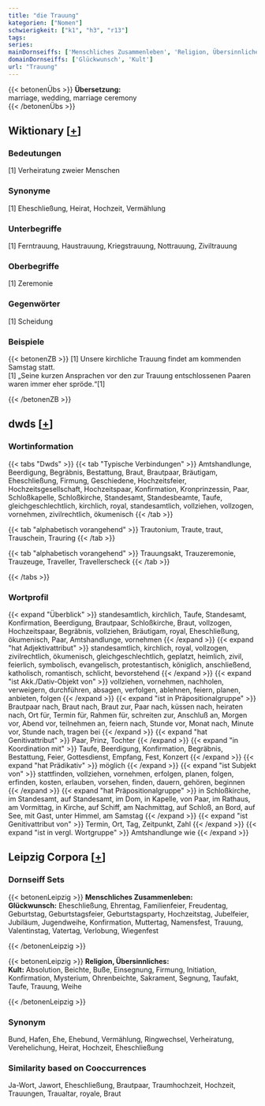 ```yaml
---
title: "die Trauung"
kategorien: ["Nomen"]
schwierigkeit: ["k1", "h3", "r13"]
tags:
series:
mainDornseiffs: ['Menschliches Zusammenleben', 'Religion, Übersinnliches']
domainDornseiffs: ['Glückwunsch', 'Kult']
url: "Trauung"
---
```


{{< betonenÜbs >}}
**Übersetzung:**  
marriage, wedding, marriage  ceremony  
{{< /betonenÜbs >}}

## Wiktionary [[+](https://de.wiktionary.org/wiki/Trauung)]

### Bedeutungen
[1] Verheiratung zweier Menschen  

### Synonyme
[1] Eheschließung, Heirat, Hochzeit, Vermählung  

### Unterbegriffe
[1] Ferntrauung, Haustrauung, Kriegstrauung, Nottrauung, Ziviltrauung  

### Oberbegriffe
[1] Zeremonie  

### Gegenwörter
[1] Scheidung  

### Beispiele
{{< betonenZB >}}
[1] Unsere kirchliche Trauung findet am kommenden Samstag statt.  
[1] „Seine kurzen Ansprachen vor den zur Trauung entschlossenen Paaren waren immer eher spröde.“[1]  

{{< /betonenZB >}}


## dwds [[+](https://www.dwds.de/wb/Trauung)]

### Wortinformation
{{< tabs "Dwds" >}}
{{< tab "Typische Verbindungen" >}}
Amtshandlunge, Beerdigung, Begräbnis, Bestattung, Braut, Brautpaar, Bräutigam, Eheschließung, Firmung, Geschiedene, Hochzeitsfeier, Hochzeitsgesellschaft, Hochzeitspaar, Konfirmation, Kronprinzessin, Paar, Schloßkapelle, Schloßkirche, Standesamt, Standesbeamte, Taufe, gleichgeschlechtlich, kirchlich, royal, standesamtlich, vollziehen, vollzogen, vornehmen, zivilrechtlich, ökumenisch
{{< /tab >}}

{{< tab "alphabetisch vorangehend" >}}
Trautonium, Traute, traut, Trauschein, Trauring
{{< /tab >}}

{{< tab "alphabetisch vorangehend" >}}
Trauungsakt, Trauzeremonie, Trauzeuge, Traveller, Travellerscheck
{{< /tab >}}

{{< /tabs >}}

### Wortprofil
{{< expand "Überblick" >}} standesamtlich, kirchlich, Taufe, Standesamt, Konfirmation, Beerdigung, Brautpaar, Schloßkirche, Braut, vollzogen, Hochzeitspaar, Begräbnis, vollziehen, Bräutigam, royal, Eheschließung, ökumenisch, Paar, Amtshandlunge, vornehmen {{< /expand >}}
{{< expand "hat Adjektivattribut" >}} standesamtlich, kirchlich, royal, vollzogen, zivilrechtlich, ökumenisch, gleichgeschlechtlich, geplatzt, heimlich, zivil, feierlich, symbolisch, evangelisch, protestantisch, königlich, anschließend, katholisch, romantisch, schlicht, bevorstehend {{< /expand >}}
{{< expand "ist Akk./Dativ-Objekt von" >}} vollziehen, vornehmen, nachholen, verweigern, durchführen, absagen, verfolgen, ablehnen, feiern, planen, anbieten, folgen {{< /expand >}}
{{< expand "ist in Präpositionalgruppe" >}} Brautpaar nach, Braut nach, Braut zur, Paar nach, küssen nach, heiraten nach, Ort für, Termin für, Rahmen für, schreiten zur, Anschluß an, Morgen vor, Abend vor, teilnehmen an, feiern nach, Stunde vor, Monat nach, Minute vor, Stunde nach, tragen bei {{< /expand >}}
{{< expand "hat Genitivattribut" >}} Paar, Prinz, Tochter {{< /expand >}}
{{< expand "in Koordination mit" >}} Taufe, Beerdigung, Konfirmation, Begräbnis, Bestattung, Feier, Gottesdienst, Empfang, Fest, Konzert {{< /expand >}}
{{< expand "hat Prädikativ" >}} möglich {{< /expand >}}
{{< expand "ist Subjekt von" >}} stattfinden, vollziehen, vornehmen, erfolgen, planen, folgen, erfinden, kosten, erlauben, vorsehen, finden, dauern, gehören, beginnen {{< /expand >}}
{{< expand "hat Präpositionalgruppe" >}} in Schloßkirche, im Standesamt, auf Standesamt, im Dom, in Kapelle, von Paar, im Rathaus, am Vormittag, in Kirche, auf Schiff, am Nachmittag, auf Schloß, an Bord, auf See, mit Gast, unter Himmel, am Samstag {{< /expand >}}
{{< expand "ist Genitivattribut von" >}} Termin, Ort, Tag, Zeitpunkt, Zahl {{< /expand >}}
{{< expand "ist in vergl. Wortgruppe" >}} Amtshandlunge wie {{< /expand >}}

## Leipzig Corpora [[+](https://corpora.uni-leipzig.de/en/res?word=Trauung&corpusId=deu_newscrawl-public_2018)]

### Dornseiff Sets
{{< betonenLeipzig >}}
**Menschliches Zusammenleben:**  
**Glückwunsch:** Eheschließung, Ehrentag, Familienfeier, Freudentag, Geburtstag, Geburtstagsfeier, Geburtstagsparty, Hochzeitstag, Jubelfeier, Jubiläum, Jugendweihe, Konfirmation, Muttertag, Namensfest, Trauung, Valentinstag, Vatertag, Verlobung, Wiegenfest  

{{< /betonenLeipzig >}}


{{< betonenLeipzig >}}
**Religion, Übersinnliches:**  
**Kult:** Absolution, Beichte, Buße, Einsegnung, Firmung, Initiation, Konfirmation, Mysterium, Ohrenbeichte, Sakrament, Segnung, Taufakt, Taufe, Trauung, Weihe  

{{< /betonenLeipzig >}}

### Synonym
Bund, Hafen, Ehe, Ehebund, Vermählung, Ringwechsel, Verheiratung, Verehelichung, Heirat, Hochzeit, Eheschließung


### Similarity based on Cooccurrences
Ja-Wort, Jawort, Eheschließung, Brautpaar, Traumhochzeit, Hochzeit, Trauungen, Traualtar, royale, Braut

